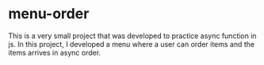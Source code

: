 # menu-order

This is a very small project that was developed to practice async function in js. In this project, I developed a menu where a user can order items and the items arrives in async order.
